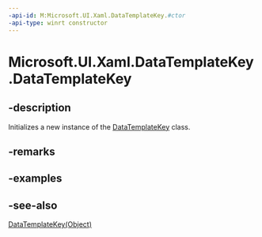 ```yaml
---
-api-id: M:Microsoft.UI.Xaml.DataTemplateKey.#ctor
-api-type: winrt constructor
---
```


<!-- Method syntax
public DataTemplateKey()
-->

# Microsoft.UI.Xaml.DataTemplateKey.DataTemplateKey

## -description
Initializes a new instance of the [DataTemplateKey](datatemplatekey.md) class.

## -remarks

## -examples

## -see-also
[DataTemplateKey(Object)](datatemplatekey_datatemplatekey_365528641.md)
